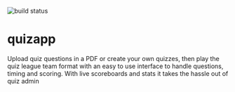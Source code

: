 ![build status](https://circleci.com/gh/craigbilner/quizapp.png?circle-token=:b540fdcb3a1d5e4e46c748d2d3ce7f2e9da1ff28)

# quizapp
Upload quiz questions in a PDF or create your own quizzes, then play the quiz league team format with an easy to use interface to handle questions, timing and scoring. With live scoreboards and stats it takes the hassle out of quiz admin
